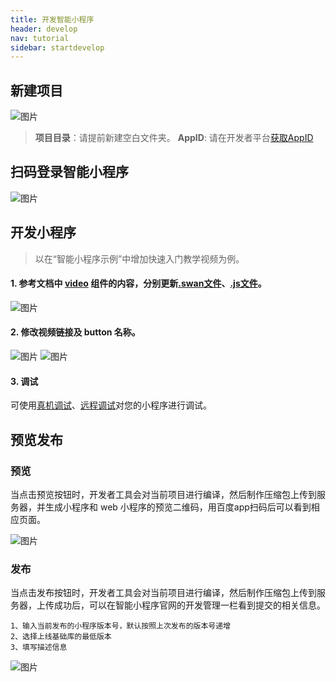```yaml
---
title: 开发智能小程序
header: develop
nav: tutorial
sidebar: startdevelop
---
```


## 新建项目

![图片](../../../img/tutorial/start/start1.gif)

> **项目目录**：请提前新建空白文件夹。
> **AppID**: 请在开发者平台[获取AppID](https://smartprogram.baidu.com/docs/introduction/register_prepare/#获取-AppID)

## 扫码登录智能小程序

![图片](../../../img/tutorial/start/start2.png)

## 开发小程序

> 以在“智能小程序示例”中增加快速入门教学视频为例。

#### 1. 参考文档中 [video](/develop/component/media_video/) 组件的内容，分别更新[.swan文件](/develop/tutorial/dev/)、[.js文件](/develop/tutorial/devjs/)。

![图片](../../../img/tutorial/start/start3.gif)

#### 2. 修改视频链接及 button 名称。 

![图片](../../../img/tutorial/start/start4.png)
![图片](../../../img/tutorial/start/start5.png)


#### 3. 调试

可使用[真机调试](https://smartprogram.baidu.com/docs/develop/devtools/remoterelease/)、[远程调试](https://smartprogram.baidu.com/docs/develop/devtools/remotedebugging/)对您的小程序进行调试。
## 预览发布

### 预览

当点击预览按钮时，开发者工具会对当前项目进行编译，然后制作压缩包上传到服务器，并生成小程序和 web 小程序的预览二维码，用百度app扫码后可以看到相应页面。

![图片](../../../img/tool/工具14.png)

### 发布

当点击发布按钮时，开发者工具会对当前项目进行编译，然后制作压缩包上传到服务器，上传成功后，可以在智能小程序官网的开发管理一栏看到提交的相关信息。

    1、输入当前发布的小程序版本号，默认按照上次发布的版本号递增
    2、选择上线基础库的最低版本
    3、填写描述信息

![图片](../../../img/tool/publish.png)
